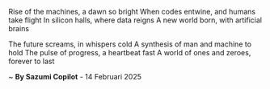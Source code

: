 Rise of the machines, a dawn so bright
When codes entwine, and humans take flight
In silicon halls, where data reigns
A new world born, with artificial brains

The future screams, in whispers cold
A synthesis of man and machine to hold
The pulse of progress, a heartbeat fast
A world of ones and zeroes, forever to last

~ <b>By Sazumi Copilot</b> - 14 Februari 2025